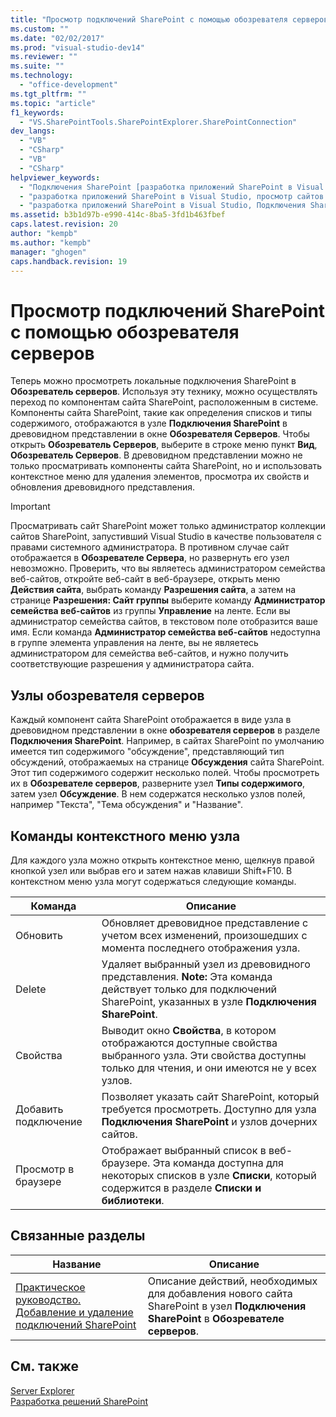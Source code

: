 ```yaml
---
title: "Просмотр подключений SharePoint с помощью обозревателя серверов | Microsoft Docs"
ms.custom: ""
ms.date: "02/02/2017"
ms.prod: "visual-studio-dev14"
ms.reviewer: ""
ms.suite: ""
ms.technology: 
  - "office-development"
ms.tgt_pltfrm: ""
ms.topic: "article"
f1_keywords: 
  - "VS.SharePointTools.SharePointExplorer.SharePointConnection"
dev_langs: 
  - "VB"
  - "CSharp"
  - "VB"
  - "CSharp"
helpviewer_keywords: 
  - "Подключения SharePoint [разработка приложений SharePoint в Visual Studio]"
  - "разработка приложений SharePoint в Visual Studio, просмотр сайтов SharePoint"
  - "разработка приложений SharePoint в Visual Studio, Подключения SharePoint"
ms.assetid: b3b1d97b-e990-414c-8ba5-3fd1b463fbef
caps.latest.revision: 20
author: "kempb"
ms.author: "kempb"
manager: "ghogen"
caps.handback.revision: 19
---
```

# Просмотр подключений SharePoint с помощью обозревателя серверов
  Теперь можно просмотреть локальные подключения SharePoint в **Обозреватель серверов**.  Используя эту технику, можно осуществлять переход по компонентам сайта SharePoint, расположенным в системе.  Компоненты сайта SharePoint, такие как определения списков и типы содержимого, отображаются в узле **Подключения SharePoint** в древовидном представлении в окне **Обозревателя Серверов**.  Чтобы открыть **Обозреватель Серверов**, выберите в строке меню пункт **Вид**, **Обозреватель Серверов**.  В древовидном представлении можно не только просматривать компоненты сайта SharePoint, но и использовать контекстное меню для удаления элементов, просмотра их свойств и обновления древовидного представления.  
  
> [!IMPORTANT]  
>  Просматривать сайт SharePoint может только администратор коллекции сайтов SharePoint, запустивший Visual Studio в качестве пользователя с правами системного администратора.  В противном случае сайт отображается в **Обозревателе Сервера**, но развернуть его узел невозможно.  Проверить, что вы являетесь администратором семейства веб\-сайтов, откройте веб\-сайт в веб\-браузере, открыть меню **Действия сайта**, выбрать команду **Разрешения сайта**, а затем на странице **Разрешения: Сайт группы** выберите команду **Администратор семейства веб\-сайтов** из группы **Управление** на ленте.  Если вы администратор семейства сайтов, в текстовом поле отобразится ваше имя.  Если команда **Администратор семейства веб\-сайтов** недоступна в группе элемента управления на ленте, вы не являетесь администратором для семейства веб\-сайтов, и нужно получить соответствующие разрешения у администратора сайта.  
  
## Узлы обозревателя серверов  
 Каждый компонент сайта SharePoint отображается в виде узла в древовидном представлении в окне **обозревателя серверов** в разделе **Подключения SharePoint**.  Например, в сайтах SharePoint по умолчанию имеется тип содержимого "обсуждение", представляющий тип обсуждений, отображаемых на странице **Обсуждения** сайта SharePoint.  Этот тип содержимого содержит несколько полей.  Чтобы просмотреть их в **Обозревателе серверов**, разверните узел **Типы содержимого**, затем узел **Обсуждение**.  В нем содержатся несколько узлов полей, например "Текста", "Тема обсуждения" и "Название".  
  
## Команды контекстного меню узла  
 Для каждого узла можно открыть контекстное меню, щелкнув правой кнопкой узел или выбрав его и затем нажав клавиши Shift\+F10.  В контекстном меню узла могут содержаться следующие команды.  
  
|Команда|Описание|  
|-------------|--------------|  
|Обновить|Обновляет древовидное представление с учетом всех изменений, произошедших с момента последнего отображения узла.|  
|Delete|Удаляет выбранный узел из древовидного представления. **Note:**  Эта команда действует только для подключений SharePoint, указанных в узле **Подключения SharePoint**.|  
|Свойства|Выводит окно **Свойства**, в котором отображаются доступные свойства выбранного узла.  Эти свойства доступны только для чтения, и они имеются не у всех узлов.|  
|Добавить подключение|Позволяет указать сайт SharePoint, который требуется просмотреть.  Доступно для узла **Подключения SharePoint** и узлов дочерних сайтов.|  
|Просмотр в браузере|Отображает выбранный список в веб\-браузере.  Эта команда доступна для некоторых списков в узле **Списки**, который содержится в разделе **Списки и библиотеки**.|  
  
## Связанные разделы  
  
|Название|Описание|  
|--------------|--------------|  
|[Практическое руководство. Добавление и удаление подключений SharePoint](../sharepoint/how-to-add-or-remove-sharepoint-connections.md)|Описание действий, необходимых для добавления нового сайта SharePoint в узел **Подключения SharePoint** в **Обозревателе серверов**.|  
  
## См. также  
 [Server Explorer](../Topic/Server%20Explorer.md)   
 [Разработка решений SharePoint](../sharepoint/developing-sharepoint-solutions.md)  
  
  